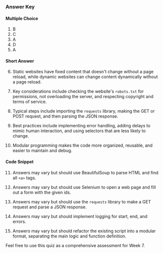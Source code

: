 ﻿### Answer Key

#### Multiple Choice

1. B
2. C
3. A
4. D
5. A

#### Short Answer

6. Static websites have fixed content that doesn't change without a page reload, while dynamic websites can change content dynamically without a page reload.
  
7. Key considerations include checking the website's `robots.txt` for permissions, not overloading the server, and respecting copyright and terms of service.

8. Typical steps include importing the `requests` library, making the GET or POST request, and then parsing the JSON response.

9. Best practices include implementing error handling, adding delays to mimic human interaction, and using selectors that are less likely to change.

10. Modular programming makes the code more organized, reusable, and easier to maintain and debug.

#### Code Snippet

11. Answers may vary but should use BeautifulSoup to parse HTML and find all `<a>` tags.
  
12. Answers may vary but should use Selenium to open a web page and fill out a form with the given ids.

13. Answers may vary but should use the `requests` library to make a GET request and parse a JSON response.

14. Answers may vary but should implement logging for start, end, and errors.

15. Answers may vary but should refactor the existing script into a modular format, separating the main logic and function definition.

Feel free to use this quiz as a comprehensive assessment for Week 7.
